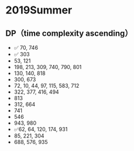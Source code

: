# 2019Summer
## DP（time complexity ascending）
* ✅ 70, 746 
* ✅ 303
* 53, 121
* 198, 213, 309, 740, 790, 801
* 130, 140, 818
* 300, 673
* 72, 10, 44, 97, 115, 583, 712
* 322, 377, 416, 494
* 813
* 312, 664
* 741
* 546
* 943, 980
* ✅62, 64, 120, 174, 931
* 85, 221, 304
* 688, 576, 935
